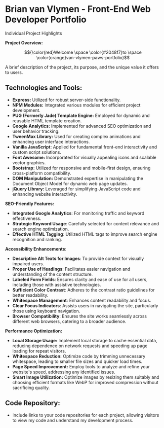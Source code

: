 # Brian van Vlymen - Front-End Web Developer Portfolio 
Individual Project Highlights

**Project Overview:**

$${\color{red}Welcome \space \color{#2048f7}to \space \color{orange}van-vlymen-paws-portfolio}$$


A brief description of the project, its purpose, and the unique value it offers to users.

## **Technologies and Tools:**
-  **Express:** Utilized for robust server-side functionality.
-  **NPM Modules:** Integrated various modules for efficient project development.
-  **PUG (Formerly Jade) Template Engine:** Employed for dynamic and reusable HTML template creation.
-  **Google Analytics:** Implemented for advanced SEO optimization and user behavior tracking.
-  **TweenMax Library:** Used for creating complex animations and enhancing user interface interactions.
-  **Vanilla JavaScript:** Applied for fundamental front-end interactivity and custom script solutions.
-  **Font Awesome:** Incorporated for visually appealing icons and scalable vector graphics.
-  **Bootstrap:** Utilized for responsive and mobile-first design, ensuring cross-platform compatibility.
-  **DOM Manipulation:** Demonstrated expertise in manipulating the Document Object Model for dynamic web page updates.
-  **jQuery Library:** Leveraged for simplifying JavaScript code and enhancing website interactivity.

**SEO-Friendly Features:**
- **Integrated Google Analytics**: For monitoring traffic and keyword effectiveness.
- **Strategic Keyword Usage**: Carefully selected for content relevance and search engine optimization.
- **Effective HTML Tagging**: Utilized HTML tags to improve search engine recognition and ranking.

**Accessibility Enhancements:**
- **Descriptive Alt Texts for Images**: To provide context for visually impaired users.
- **Proper Use of Headings**: Facilitates easier navigation and understanding of the content structure.
- **Labeled Form Fields**: Ensures clarity and ease of use for all users, including those with assistive technologies.
- **Sufficient Color Contrast**: Adheres to the contrast ratio guidelines for better readability.
- **Whitespace Management**: Enhances content readability and focus.
- **Clear Focus Indicators**: Assists users in navigating the site, particularly those using keyboard navigation.
- **Browser Compatibility**: Ensures the site works seamlessly across different web browsers, catering to a broader audience.

**Performance Optimization:**
- **Local Storage Usage:** Implement local storage to cache essential data, reducing dependence on network requests and speeding up page loading for repeat visitors.
- **Whitespace Reduction:** Optimize code by trimming unnecessary whitespace, leading to smaller file sizes and quicker load times.
- **Page Speed Improvement:** Employ tools to analyze and refine your website's speed, addressing any identified issues.
- **Smart Image Utilization:** Optimize images by resizing them suitably and choosing efficient formats like WebP for improved compression without sacrificing quality.

## **Code Repository:**
- Include links to your code repositories for each project, allowing visitors to view my code and understand my development process.
